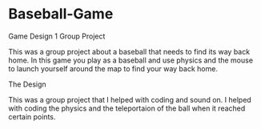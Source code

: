 # Baseball-Game

Game Design 1 Group Project

This was a group project about a baseball that needs to find its way back home.
In this game you play as a baseball and use physics and the mouse to launch yourself around the map to find your way back home.

The Design

This was a group project that I helped with coding and sound on. I helped with coding the physics and the teleportaion of the ball when it reached certain points.
